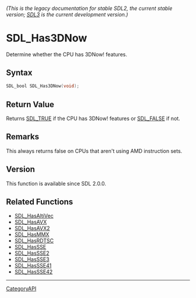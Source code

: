 ###### (This is the legacy documentation for stable SDL2, the current stable version; [SDL3](https://wiki.libsdl.org/SDL3/) is the current development version.)
# SDL_Has3DNow

Determine whether the CPU has 3DNow! features.

## Syntax

```c
SDL_bool SDL_Has3DNow(void);

```

## Return Value

Returns [SDL_TRUE](SDL_TRUE) if the CPU has 3DNow! features or
[SDL_FALSE](SDL_FALSE) if not.

## Remarks

This always returns false on CPUs that aren't using AMD instruction sets.

## Version

This function is available since SDL 2.0.0.

## Related Functions

* [SDL_HasAltiVec](SDL_HasAltiVec)
* [SDL_HasAVX](SDL_HasAVX)
* [SDL_HasAVX2](SDL_HasAVX2)
* [SDL_HasMMX](SDL_HasMMX)
* [SDL_HasRDTSC](SDL_HasRDTSC)
* [SDL_HasSSE](SDL_HasSSE)
* [SDL_HasSSE2](SDL_HasSSE2)
* [SDL_HasSSE3](SDL_HasSSE3)
* [SDL_HasSSE41](SDL_HasSSE41)
* [SDL_HasSSE42](SDL_HasSSE42)

----
[CategoryAPI](CategoryAPI)

